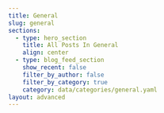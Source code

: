 ```yaml
---
title: General
slug: general
sections:
  - type: hero_section
    title: All Posts In General
    align: center
  - type: blog_feed_section
    show_recent: false
    filter_by_author: false
    filter_by_category: true
    category: data/categories/general.yaml
layout: advanced
---
```

